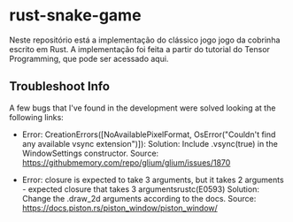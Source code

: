 # rust-snake-game
Neste repositório está a implementação do clássico jogo jogo da cobrinha escrito em Rust. A implementação foi feita a partir do tutorial do Tensor Programming, que pode ser acessado aqui. 

## Troubleshoot Info

A few bugs that I've found in the development were solved looking at the following links: 

* Error: CreationErrors([NoAvailablePixelFormat, OsError("Couldn't find any available vsync extension")]): 
Solution: Include .vsync(true) in the WindowSettings constructor. 
Source: https://githubmemory.com/repo/glium/glium/issues/1870

* Error: closure is expected to take 3 arguments, but it takes 2 arguments - expected closure that takes 3 argumentsrustc(E0593)
Solution: Change the .draw_2d arguments according to the docs.
Source: https://docs.piston.rs/piston_window/piston_window/
